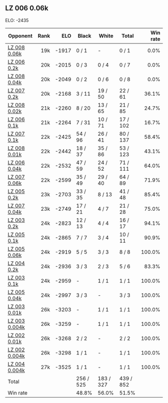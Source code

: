 ## LZ 006 0.06k ##

ELO: -2435

Opponent | Rank | ELO | Black | White | Total | Win rate
---------|-----:|----:|-------|-------|-------|-------:
[LZ 008 0.06k](LZ%20008%200.06k.md) | 19k | -1917 | 0 / 1 | - | 0 / 1 | 0.0%
[LZ 006 0.2k](LZ%20006%200.2k.md) | 20k | -2015 | 0 / 3 | 0 / 4 | 0 / 7 | 0.0%
[LZ 008 0.04k](LZ%20008%200.04k.md) | 20k | -2049 | 0 / 2 | 0 / 6 | 0 / 8 | 0.0%
[LZ 007 0.2k](LZ%20007%200.2k.md) | 20k | -2168 | 3 / 11 | 19 / 50 | 22 / 61 | 36.1%
[LZ 008 0.02k](LZ%20008%200.02k.md) | 21k | -2260 | 8 / 20 | 13 / 65 | 21 / 85 | 24.7%
[LZ 006 0.1k](LZ%20006%200.1k.md) | 21k | -2264 | 7 / 31 | 10 / 71 | 17 / 102 | 16.7%
[LZ 007 0.1k](LZ%20007%200.1k.md) | 22k | -2425 | 54 / 96 | 26 / 41 | 80 / 137 | 58.4%
[LZ 008 0.01k](LZ%20008%200.01k.md) | 22k | -2442 | 18 / 37 | 35 / 86 | 53 / 123 | 43.1%
[LZ 006 0.04k](LZ%20006%200.04k.md) | 22k | -2532 | 47 / 59 | 24 / 52 | 71 / 111 | 64.0%
[LZ 007 0.06k](LZ%20007%200.06k.md) | 22k | -2599 | 35 / 49 | 29 / 40 | 64 / 89 | 71.9%
[LZ 005 0.2k](LZ%20005%200.2k.md) | 23k | -2703 | 33 / 35 | 8 / 13 | 41 / 48 | 85.4%
[LZ 007 0.04k](LZ%20007%200.04k.md) | 23k | -2749 | 17 / 21 | 4 / 7 | 21 / 28 | 75.0%
[LZ 003 0.2k](LZ%20003%200.2k.md) | 24k | -2823 | 12 / 13 | 4 / 4 | 16 / 17 | 94.1%
[LZ 005 0.1k](LZ%20005%200.1k.md) | 24k | -2865 | 7 / 7 | 3 / 4 | 10 / 11 | 90.9%
[LZ 005 0.06k](LZ%20005%200.06k.md) | 24k | -2919 | 5 / 5 | 3 / 3 | 8 / 8 | 100.0%
[LZ 004 0.2k](LZ%20004%200.2k.md) | 24k | -2936 | 3 / 3 | 2 / 3 | 5 / 6 | 83.3%
[LZ 003 0.1k](LZ%20003%200.1k.md) | 24k | -2959 | - | 1 / 1 | 1 / 1 | 100.0%
[LZ 005 0.04k](LZ%20005%200.04k.md) | 24k | -2997 | 3 / 3 | - | 3 / 3 | 100.0%
[LZ 003 0.01k](LZ%20003%200.01k.md) | 26k | -3203 | - | 1 / 1 | 1 / 1 | 100.0%
[LZ 003 0.004k](LZ%20003%200.004k.md) | 26k | -3259 | - | 1 / 1 | 1 / 1 | 100.0%
[LZ 002 0.01k](LZ%20002%200.01k.md) | 26k | -3268 | 2 / 2 | - | 2 / 2 | 100.0%
[LZ 002 0.004k](LZ%20002%200.004k.md) | 26k | -3298 | 1 / 1 | - | 1 / 1 | 100.0%
[LZ 004 0.004k](LZ%20004%200.004k.md) | 27k | -3525 | 1 / 1 | - | 1 / 1 | 100.0%
Total | | | 256 / 525 | 183 / 327 | 439 / 852 | 
Win rate| | | 48.8% | 56.0% | 51.5% | 
